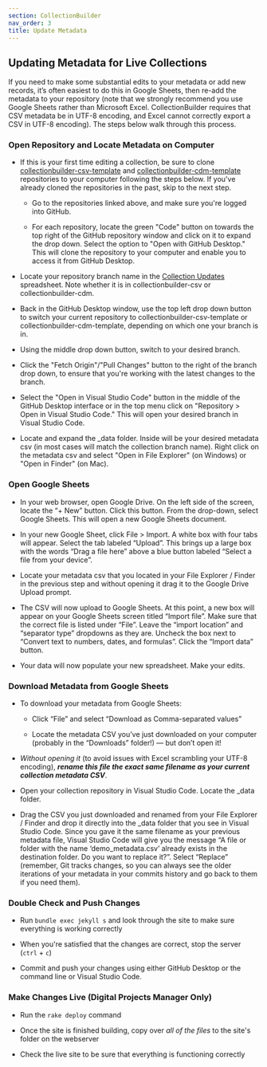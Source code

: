 ```yaml
---
section: CollectionBuilder
nav_order: 3
title: Update Metadata
---
```


## Updating Metadata for Live Collections

If you need to make some substantial edits to your metadata or add new records, it’s often easiest to do this in Google Sheets, then re-add the metadata to your repository (note that we strongly recommend you use Google Sheets rather than Microsoft Excel. CollectionBuilder requires that CSV metadata be in UTF-8 encoding, and Excel cannot correctly export a CSV in UTF-8 encoding).
The steps below walk through this process.

### Open Repository and Locate Metadata on Computer

- If this is your first time editing a collection, be sure to clone [collectionbuilder-csv-template](https://github.com/uidaholib/collectionbuilder-csv-template) and [collectionbuilder-cdm-template](https://github.com/uidaholib/collectionbuilder-cdm-template) repositories to your computer following the steps below. If you've already cloned the repositories in the past, skip to the next step.

    - Go to the repositories linked above, and make sure you're logged into GitHub.

    - For each repository, locate the green "Code" button on towards the top right of the GitHub repository window and click on it to expand the drop down. Select the option to "Open with GitHub Desktop." This will clone the repository to your computer and enable you to access it from GitHub Desktop.

- Locate your repository branch name in the [Collection Updates](https://vandalsuidaho.sharepoint.com/:x:/r/sites/Storage-Library/Documents/shared/Digital%20Collections%20Team/Collection%20Updates.xlsx?d=w6432809351bc4863bc70f4517fd61067&csf=1&web=1&e=tHwT3j) spreadsheet. Note whether it is in collectionbuilder-csv or collectionbuilder-cdm. 

- Back in the GitHub Desktop window, use the top left drop down button to switch your current repository to collectionbuilder-csv-template or collectionbuilder-cdm-template, depending on which one your branch is in.

- Using the middle drop down button, switch to your desired branch.

- Click the "Fetch Origin"/"Pull Changes" button to the right of the branch drop down, to ensure that you're working with the latest changes to the branch.

- Select the "Open in Visual Studio Code" button in the middle of the GitHub Desktop interface or in the top menu click on "Repository > Open in Visual Studio Code." This will open your desired branch in Visual Studio Code.

- Locate and expand the _data folder. Inside will be your desired metadata csv (in most cases will match the collection branch name). Right click on the metadata csv and select "Open in File Explorer" (on Windows) or "Open in Finder" (on Mac).

### Open Google Sheets

- In your web browser, open Google Drive. On the left side of the screen, locate the “+ New” button. Click this button. From the drop-down, select Google Sheets. This will open a new Google Sheets document.

- In your new Google Sheet, click File > Import. A white box with four tabs will appear. Select the tab labeled “Upload”. This brings up a large box with the words “Drag a file here” above a blue button labeled “Select a file from your device”.

- Locate your metadata csv that you located in your File Explorer / Finder in the previous step and without opening it drag it to the Google Drive Upload prompt.

- The CSV will now upload to Google Sheets. At this point, a new box will appear on your Google Sheets screen titled “Import file”. Make sure that the correct file is listed under “File”. Leave the “import location” and “separator type” dropdowns as they are. Uncheck the box next to “Convert text to numbers, dates, and formulas”. Click the “Import data” button.

- Your data will now populate your new spreadsheet. Make your edits.

### Download Metadata from Google Sheets

- To download your metadata from Google Sheets:

    - Click “File” and select “Download as Comma-separated values”

    - Locate the metadata CSV you’ve just downloaded on your computer (probably in the “Downloads” folder!) — but don’t open it!

- *Without opening it* (to avoid issues with Excel scrambling your UTF-8 encoding), ***rename this file the exact same filename as your current collection metadata CSV***.

- Open your collection repository in Visual Studio Code. Locate the _data folder.

- Drag the CSV you just downloaded and renamed from your File Explorer / Finder and drop it directly into the _data folder that you see in Visual Studio Code. Since you gave it the same filename as your previous metadata file, Visual Studio Code will give you the message “A file or folder with the name ‘demo_metadata.csv’ already exists in the destination folder. Do you want to replace it?”. Select “Replace” (remember, Git tracks changes, so you can always see the older iterations of your metadata in your commits history and go back to them if you need them).

### Double Check and Push Changes

- Run `bundle exec jekyll s` and look through the site to make sure everything is working correctly

- When you're satisfied that the changes are correct, stop the server (`ctrl` + `c`)

- Commit and push your changes using either GitHub Desktop or the command line or Visual Studio Code.

### Make Changes Live (Digital Projects Manager Only)

- Run the `rake deploy` command

- Once the site is finished building, copy over *all of the files* to the site's folder on the webserver

- Check the live site to be sure that everything is functioning correctly